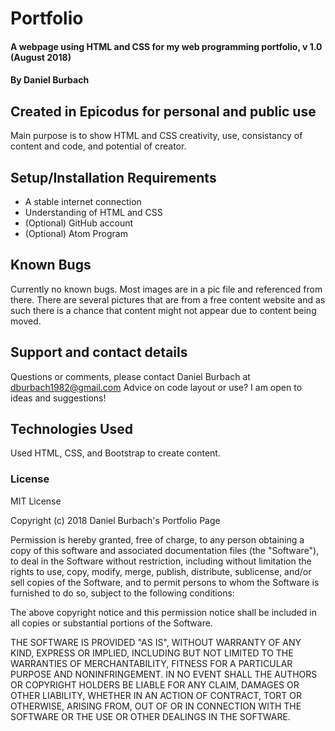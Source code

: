 # Portfolio

#### A webpage using HTML and CSS for my web programming portfolio, v 1.0 (August 2018)

#### By Daniel Burbach

## Created in Epicodus for personal and public use

Main purpose is to show HTML and CSS creativity, use, consistancy of content and code, and potential of creator.

## Setup/Installation Requirements

* A stable internet connection
* Understanding of HTML and CSS
* (Optional) GitHub account
* (Optional) Atom Program

## Known Bugs

Currently no known bugs. Most images are in a pic file and referenced from there. There are several pictures that are from a free content website and as such there is a chance that content might not appear due to content being moved.

## Support and contact details

Questions or comments, please contact Daniel Burbach at dburbach1982@gmail.com
Advice on code layout or use? I am open to ideas and suggestions!

## Technologies Used

Used HTML, CSS, and Bootstrap to create content.

### License

MIT License

Copyright (c) 2018 Daniel Burbach's Portfolio Page

Permission is hereby granted, free of charge, to any person obtaining a copy
of this software and associated documentation files (the "Software"), to deal
in the Software without restriction, including without limitation the rights
to use, copy, modify, merge, publish, distribute, sublicense, and/or sell
copies of the Software, and to permit persons to whom the Software is
furnished to do so, subject to the following conditions:

The above copyright notice and this permission notice shall be included in all
copies or substantial portions of the Software.

THE SOFTWARE IS PROVIDED "AS IS", WITHOUT WARRANTY OF ANY KIND, EXPRESS OR
IMPLIED, INCLUDING BUT NOT LIMITED TO THE WARRANTIES OF MERCHANTABILITY,
FITNESS FOR A PARTICULAR PURPOSE AND NONINFRINGEMENT. IN NO EVENT SHALL THE
AUTHORS OR COPYRIGHT HOLDERS BE LIABLE FOR ANY CLAIM, DAMAGES OR OTHER
LIABILITY, WHETHER IN AN ACTION OF CONTRACT, TORT OR OTHERWISE, ARISING FROM,
OUT OF OR IN CONNECTION WITH THE SOFTWARE OR THE USE OR OTHER DEALINGS IN THE
SOFTWARE.
